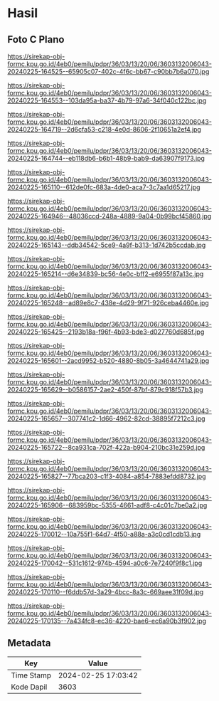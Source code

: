 # Hasil

## Foto C Plano

https://sirekap-obj-formc.kpu.go.id/4eb0/pemilu/pdpr/36/03/13/20/06/3603132006043-20240225-164525--65905c07-402c-4f6c-bb67-c90bb7b6a070.jpg

https://sirekap-obj-formc.kpu.go.id/4eb0/pemilu/pdpr/36/03/13/20/06/3603132006043-20240225-164553--103da95a-ba37-4b79-97a6-34f040c122bc.jpg

https://sirekap-obj-formc.kpu.go.id/4eb0/pemilu/pdpr/36/03/13/20/06/3603132006043-20240225-164719--2d6cfa53-c218-4e0d-8606-2f10651a2ef4.jpg

https://sirekap-obj-formc.kpu.go.id/4eb0/pemilu/pdpr/36/03/13/20/06/3603132006043-20240225-164744--eb118db6-b6b1-48b9-bab9-da63907f9173.jpg

https://sirekap-obj-formc.kpu.go.id/4eb0/pemilu/pdpr/36/03/13/20/06/3603132006043-20240225-165110--612de0fc-683a-4de0-aca7-3c7aa1d65217.jpg

https://sirekap-obj-formc.kpu.go.id/4eb0/pemilu/pdpr/36/03/13/20/06/3603132006043-20240225-164946--48036ccd-248a-4889-9a04-0b99bcf45860.jpg

https://sirekap-obj-formc.kpu.go.id/4eb0/pemilu/pdpr/36/03/13/20/06/3603132006043-20240225-165143--ddb34542-5ce9-4a9f-b313-1d742b5ccdab.jpg

https://sirekap-obj-formc.kpu.go.id/4eb0/pemilu/pdpr/36/03/13/20/06/3603132006043-20240225-165214--d6e34839-bc56-4e0c-bff2-e6955f87a13c.jpg

https://sirekap-obj-formc.kpu.go.id/4eb0/pemilu/pdpr/36/03/13/20/06/3603132006043-20240225-165248--ad89e8c7-438e-4d29-9f71-926ceba4460e.jpg

https://sirekap-obj-formc.kpu.go.id/4eb0/pemilu/pdpr/36/03/13/20/06/3603132006043-20240225-165425--2193b18a-f96f-4b93-bde3-d027760d685f.jpg

https://sirekap-obj-formc.kpu.go.id/4eb0/pemilu/pdpr/36/03/13/20/06/3603132006043-20240225-165601--2acd9952-b520-4880-8b05-3a4644741a29.jpg

https://sirekap-obj-formc.kpu.go.id/4eb0/pemilu/pdpr/36/03/13/20/06/3603132006043-20240225-165629--b0586157-2ae2-450f-87bf-879c918f57b3.jpg

https://sirekap-obj-formc.kpu.go.id/4eb0/pemilu/pdpr/36/03/13/20/06/3603132006043-20240225-165657--307741c2-1d66-4962-82cd-38895f7212c3.jpg

https://sirekap-obj-formc.kpu.go.id/4eb0/pemilu/pdpr/36/03/13/20/06/3603132006043-20240225-165722--8ca931ca-702f-422a-b904-210bc31e259d.jpg

https://sirekap-obj-formc.kpu.go.id/4eb0/pemilu/pdpr/36/03/13/20/06/3603132006043-20240225-165827--77bca203-c1f3-4084-a854-7883efdd8732.jpg

https://sirekap-obj-formc.kpu.go.id/4eb0/pemilu/pdpr/36/03/13/20/06/3603132006043-20240225-165906--683959bc-5355-4661-adf8-c4c01c7be0a2.jpg

https://sirekap-obj-formc.kpu.go.id/4eb0/pemilu/pdpr/36/03/13/20/06/3603132006043-20240225-170012--10a755f1-64d7-4f50-a88a-a3c0cd1cdb13.jpg

https://sirekap-obj-formc.kpu.go.id/4eb0/pemilu/pdpr/36/03/13/20/06/3603132006043-20240225-170042--531c1612-974b-4594-a0c6-7e7240f9f8c1.jpg

https://sirekap-obj-formc.kpu.go.id/4eb0/pemilu/pdpr/36/03/13/20/06/3603132006043-20240225-170110--f6ddb57d-3a29-4bcc-8a3c-669aee31f09d.jpg

https://sirekap-obj-formc.kpu.go.id/4eb0/pemilu/pdpr/36/03/13/20/06/3603132006043-20240225-170135--7a434fc8-ec36-4220-bae6-ec6a90b3f902.jpg


## Metadata

| Key        | Value               |
| ---------- | ------------------- |
| Time Stamp | 2024-02-25 17:03:42 |
| Kode Dapil | 3603                |



